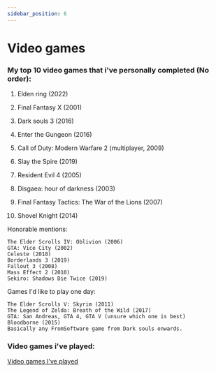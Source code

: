 ```yaml
---
sidebar_position: 6
---
```


# Video games

### My top 10 video games that i've personally completed (No order):

1. Elden ring (2022)

2. Final Fantasy X (2001)

3. Dark souls 3 (2016)

4. Enter the Gungeon (2016)

5. Call of Duty: Modern Warfare 2 (multiplayer, 2009)

6. Slay the Spire (2019)

7. Resident Evil 4 (2005)

8. Disgaea: hour of darkness (2003)

9. Final Fantasy Tactics: The War of the Lions (2007)

10. Shovel Knight (2014)


Honorable mentions:
```
The Elder Scrolls IV: Oblivion (2006)
GTA: Vice City (2002)
Celeste (2018)
Borderlands 3 (2019)
Fallout 3 (2008)
Mass Effect 2 (2010)
Sekiro: Shadows Die Twice (2019)
```

Games I'd like to play one day:
```
The Elder Scrolls V: Skyrim (2011)
The Legend of Zelda: Breath of the Wild (2017)
GTA: San Andreas, GTA 4, GTA V (unsure which one is best)
Bloodborne (2015)
Basically any FromSoftware game from Dark souls onwards.
```












### Video games i've played:

[Video games I've played](https://www.grouvee.com/user/136979-Exirr/shelves/)





